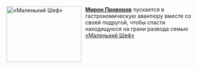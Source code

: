 <!--2025-03-08 11:00:10-->
<div class="yb">
  <div class="rss smaller1 kino_kino"><a href="https://www.kino-teatr.ru/video/47133/" title="«Маленький Шеф»"><img src="https://www.kino-teatr.ru/video/3/3/47133/poster.jpg" width="196" height="147" align="left" hspace="5" style="margin: 0px 10px 0px 5px" alt="«Маленький Шеф»"/></a><a href=https://www.kino-teatr.ru/kino/acter/c/ros/596726/works/ target=_blank><strong>Мирон Проворов</strong></a> пускается в гастрономическую авантюру вместе со своей подругой, чтобы спасти находящуюся на грани развода семью <br><a class="light" href="https://www.kino-teatr.ru/video/47133/">«Маленький Шеф»</a></div>
</div>
